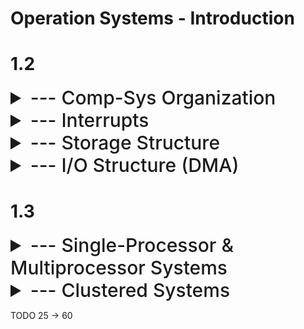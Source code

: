 # Operation Systems - Introduction

# 1.2

<details>
<summary style="font-size: 30px; font-weight: 500; cursor: pointer;"> --- Comp-Sys Organization </summary>

- Device Controllers are connect thru a common **BUS**
- Each Device is handled by their Controller! (Disk, Audio, Graphics)
- CPU, ^^ Controllers, etc... are also connected to this **BUS**

A Device Controller maintains a local buffer storage & set of special-purpose registers <br>
A Device Controller is in charge of moving the data between the peripheral devices that it controls aswell as it's own local buffer.
-  Example: Moving Data from Keyboard Input data into it's own Local Buffer, and generate signal to Device Driver so it can Interrupt

Operation Systems have **Device Drivers** for each **Device Controller**
- Device driver understands the Controller, and provides a *UNIFORM* Interface to the device 
- CPU & Device Controller execute in parallel, whilst splitting *Memory Cycles* (RAM Clock cycles)
- Synchronization of Memory Access from all these devices, are actually managed by **Memory Controller**

**System Bus**: Main communications path between Major Components.

![OS0](./static/OS_0.png)

---

In a typical I/O operation, the device driver is responsible for generating the interrupt to inform the operating system about the completion of the operation, and the device controller reads its own registers, performs necessary manipulations on the data, and manages the data within its own local buffer.

**Device Driver:**
- Interacts with the operating system.
- Initiates and manages I/O operations on behalf of the program or application.
- Configures the device controller by loading necessary registers.
- Generates an interrupt to notify the operating system when the I/O operation is complete.
- May provide the operating system with information about the status or results of the I/O operation.

**Device Controller:**
- Interacts with the physical device (e.g., keyboard, disk drive).
- Monitors and examines its own registers to determine the action required.
- Manages data transfer between the device and its local buffer.
- May perform manipulations or processing on the data as needed (e.g., error checking).
- Generates an interrupt to signal the device driver when the I/O operation is finished.

</details>

<details>
<summary style="font-size: 30px; font-weight: 500; cursor: pointer;"> --- Interrupts  </summary>

![OS0](./static/OS_4.png)

* **Hardware** can trigger an interrupt at any moment, by signalling to the CPU via the System Bus
* Upon Interrupt, the CPU is 'interuppted' and immediately executes the interrupt service, then resumes it's regular computation *(FIGURE 1.3)*
* Interrupts gotta be handled quick as they ALWAYS happen!!
* Generally Low Mem. Address hold Interrupt Service Routines for various devices, this parition in Mem is called **Interrupt Vector**
* Must safe "Before Interruption" State, and restore it, I'm talking Instruction Number & Registers as they might get modified by Interrupt routine

![OS0](./static/OS_1.png)

**Implementation Notes**
- CPU has an *"interrupt-request line"* that it checks after each instruction. 
- When a device controller asserts a signal on the interrupt-request line, the CPU detects it.
- CPU reads the interrupt number and jumps to the corresponding **"interrupt-handler routine."** *(Sends NUM of Interrupt Vector, so we know what device)*
- The handler saves state, identifies the cause of the interrupt, processes it, restores state, and returns control to the CPU.
- Device controller initiates an interrupt, CPU handles it via an **interrupt handler**, and the handler clears the interrupt by servicing the device.
- This mechanism allows the CPU to respond to asynchronous events, like a ready device controller.
- Modern operating systems incorporate more advanced interrupt-handling features.

## Note About Modern Interrupt Systems in OS

![OS0](./static/OS_3.png) <br>
![OS0](./static/OS_2.png)

</details>

<details>
<summary style="font-size: 30px; font-weight: 500; cursor: pointer;"> --- Storage Structure  </summary>

**Bootstrap Program** : Loads Operation System upon power-on, is stored in EEPROM *(erasable programmable read-only memory)* as it's NON-volatile ! <br>
- Loads operating system kernel and starts execution
- The kernel then starts providing services to the system and its users.
- ROM or EEPROM also known as **firmware**
- *firmware* isn't changed / rewriten frequently, and shouldn't be anyways...
- *firmware* is commonly used for lighweight & static programs *(iPhone stores serial numbers & hardware info in it)*

### General Storage Notes
- Von Neumann architecture: Fetch, decode, execute, store.
- Memory unit handles a sequence of memory addresses, oblivious to their generation.
- Secondary storage extends main memory for large and permanent data storage.
- Common secondary storage devices: HDDs and NVM (non-volatile mem).
- Secondary storage slower than main memory, vital for computer systems.
- Various storage components: cache, CD-ROM, magnetic tapes, etc.
- Tertiary storage for special purposes, slower and larger.
- All storage systems store and hold data but differ in speed, size, and volatility.

![OS0](./static/OS_5.png)

![OS0](./static/OS_6.png)

</details>

<details>
<summary style="font-size: 30px; font-weight: 500; cursor: pointer;"> --- I/O Structure (DMA)  </summary>

![OS0](./static/OS_8.png)

Device Controllers using local buffers and interrupts to the CPU can be slower for complex I/O operations with large data volumes. DMA (Direct Memory Access) is preferred as it allows data to be transferred directly between devices and memory without CPU intervention, resulting in faster data I/O.

### **DMA** | **Direct Memory Access**
- Initially setting up of Buffers, pointers, and counters for the I/O device.
- Device Controller transfers *ENTIRE BLOCK*(s) directly into Memory *(No CPU intervention)*
- Only **one interrupt per block** is sent to Device Driver *(rather than traditional interrupt per byte)*
- While the device controller is performing these operations, the CPU is available to accomplish other work

![OS0](./static/OS_7.png)

</details>

# 1.3

<details>
<summary style="font-size: 30px; font-weight: 500; cursor: pointer;"> --- Single-Processor & Multiprocessor Systems  </summary>

![OS0](./static/OS_10.png)

### Single Processor
- Single CPU Core, that manages Disk-controller microprocessor, etc.. 
- Receives a sequence of requests from the main CPU core and implements its own disk queue and scheduling algorithm.
- If there is only one general-purpose CPU with a single processing core, then the system is a single-processor system.

### Multiprocessor Systems: Growing in Use and Importance

Multiprocessor systems, also known as parallel systems or multicore systems, have two or more processors in close communication, sharing computer resources.

Multiple Processors have Single-Core CPU's that often share Computer bus, Memory, Peripherals, Clock and IO Devices *(Occasionally)*

**Advantages of Multiprocessor Systems:**
1. **Increased Throughput:** More work can be done in less time due to parallel processing.
2. **Economy of Scale:** Multiprocessor systems often cost less than equivalent multiple single-processor systems.
3. **Increased Reliability:** They offer graceful degradation or fault tolerance, enhancing system reliability.

---

### Symmetric Multiprocessor (SMP)
- In SMP, each CPU performs all tasks, including OS functions and user processes.
- SMP architecture includes multiple processors, each with its own CPU, registers, and local cache.
- All processors share physical memory via the system bus.
- SMP allows many processes to run simultaneously, equal to the number of CPUs.
- Inefficiencies may occur when one CPU is idle while another is overloaded.
- Sharing data structures can prevent inefficiencies and balance workload among processors.
- This dynamic sharing of processes and resources enhances system performance.

Windows, macOS, and Linux, as well as Android and iOS mobile systems—support multicore SMP systems

![OS9](./static/OS_11.png)

### Multi-Core CPUs
- They are more efficient than multiple chips with single cores
- ON-chip communication *(faster)* > BETWEEN-chip communication
- Uses significantly less power than multiple single-core chips
- Appear to OS as *N* standard processors !

**Dual-Core Design**
- Multi-core Processor Architecture
- CPU Cores share the L2 Cache
- Both CPU Cores have their own registers, and L1 caches
- Common in Industry

![OS9](./static/OS_9.png)

</details>

<details>
<summary style="font-size: 30px; font-weight: 500; cursor: pointer;"> --- Clustered Systems  </summary>


</details>

TODO 25 -> 60